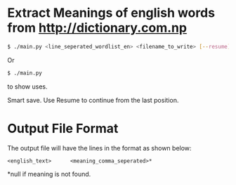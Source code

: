 Extract Meanings of english words from http://dictionary.com.np
===========

```bash
$ ./main.py <line_seperated_wordlist_en> <filename_to_write> [--resume]
```
Or 
```bash
$ ./main.py
```
to show uses. 

Smart save. Use Resume to continue from the last position.


Output File Format
=====
The output file will have the lines in the format as shown below:

`<english_text>      <meaning_comma_seperated>*`


\*null if meaning is not found. 
